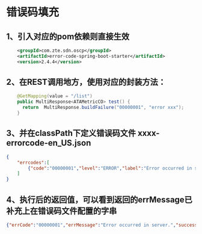 # 错误码填充
## 1、引入对应的pom依赖则直接生效

```xml
 	<groupId>com.zte.sdn.oscp</groupId>
    <artifactId>error-code-spring-boot-starter</artifactId>
    <version>2.4.4</version>
```

## 2、在REST调用地方，使用对应的封装方法：

```java
    @GetMapping(value = "/list")
    public MultiResponse<ATAMetricCO> test() {
      return  MultiResponse.buildFailure("00000001", "error xxx");
    }
```

## 3、并在classPath下定义错误码文件 xxxx-errorcode-en_US.json

```json
{
    "errcodes":[
        {"code":"00000001","level":"ERROR","label":"Error occurred in server."}
    ]
}
```

## 4、执行后的返回值，可以看到返回的errMessage已补充上在错误码文件配置的字串

```json
{"errCode":"00000001","errMessage":"Error occurred in server.","success":false}
```

